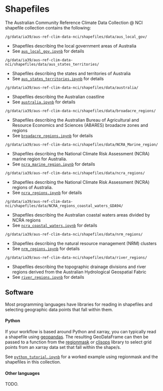 # Shapefiles

The Australian Community Reference Climate Data Collection @ NCI shapefile collection
contains the following:

`/g/data/ia39/aus-ref-clim-data-nci/shapefiles/data/aus_local_gov/`
- Shapefiles describing the local government areas of Australia
- See [`aus_local_gov.ipynb`](https://github.com/aus-ref-clim-data-nci/shapefiles/blob/master/aus_local_gov.ipynb) for details

`/g/data/ia39/aus-ref-clim-data-nci/shapefiles/data/aus_states_territories/`
- Shapefiles describing the states and territories of Australia
- See [`aus_states_territories.ipynb`](https://github.com/aus-ref-clim-data-nci/shapefiles/blob/master/aus_states_territories.ipynb) for details

`/g/data/ia39/aus-ref-clim-data-nci/shapefiles/data/australia/`
- Shapefiles describing the Australian coastline
- See [`australia.ipynb`](https://github.com/aus-ref-clim-data-nci/shapefiles/blob/master/australia.ipynb) for details

`/g/data/ia39/aus-ref-clim-data-nci/shapefiles/data/broadacre_regions/`
- Shapefiles describing the Australian Bureau of Agricultural and Resource Economics and Sciences (ABARES) broadacre zones and regions
- See [`broadacre_regions.ipynb`](https://github.com/aus-ref-clim-data-nci/shapefiles/blob/master/broadacre_regions.ipynb) for details

`/g/data/ia39/aus-ref-clim-data-nci/shapefiles/data/NCRA_Marine_region/`
- Shapefiles describing the National Climate Risk Assessment (NCRA) marine region for Australia.
- See [`ncra_marine_region.ipynb`](https://github.com/aus-ref-clim-data-nci/shapefiles/blob/master/ncra_marine_region.ipynb) for details

`/g/data/ia39/aus-ref-clim-data-nci/shapefiles/data/ncra_regions/`
- Shapefiles describing the National Climate Risk Assessment (NCRA) regions of Australia.
- See [`ncra_regions.ipynb`](https://github.com/aus-ref-clim-data-nci/shapefiles/blob/master/ncra_regions.ipynb) for details
  
`/g/data/ia39/aus-ref-clim-data-nci/shapefiles/data/NCRA_regions_coastal_waters_GDA94/`
- Shapefiles describing the Australian coastal waters areas divided by NCRA regions
- See [`ncra_coastal_waters.ipynb`](https://github.com/aus-ref-clim-data-nci/shapefiles/blob/master/ncra_coastal_waters.ipynb) for details

`/g/data/ia39/aus-ref-clim-data-nci/shapefiles/data/nrm_regions/`
- Shapefiles describing the natural resource management (NRM) clusters
- See [`nrm_regions.ipynb`](https://github.com/aus-ref-clim-data-nci/shapefiles/blob/master/nrm_regions.ipynb) for details

`/g/data/ia39/aus-ref-clim-data-nci/shapefiles/data/river_regions/`
- Shapefiles describing the topographic drainage divisions and river regions derived from the Australian Hydrological Geospatial Fabric
- See [`river_regions.ipynb`](https://github.com/aus-ref-clim-data-nci/shapefiles/blob/master/river_regions.ipynb) for details


## Software

Most programming languages have libraries for reading in shapefiles
and selecting geographic data points that fall within them. 

#### Python

If your workflow is based around Python and xarray,
you can typically read a shapefile using [geopandas](https://geopandas.org).
The resulting GeoDataFrame can then be passed to a function from the
[regionmask](https://regionmask.readthedocs.io) or
[clisops](https://clisops.readthedocs.io) library
to select grid points from an xarray data set that fall within the shape/s.

See [`python_tutorial.ipynb`](https://github.com/aus-ref-clim-data-nci/shapefiles/blob/master/python_tutorial.ipynb)
for a worked example using regionmask and the shapefiles in this collection.

#### Other languages

TODO.
